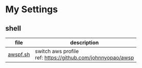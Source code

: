 # My Settings

## shell

| file | description |
|------|-------------|
| [awspf.sh](./shell/awspf.sh) | switch aws profile <br> ref: https://github.com/johnnyopao/awsp |

